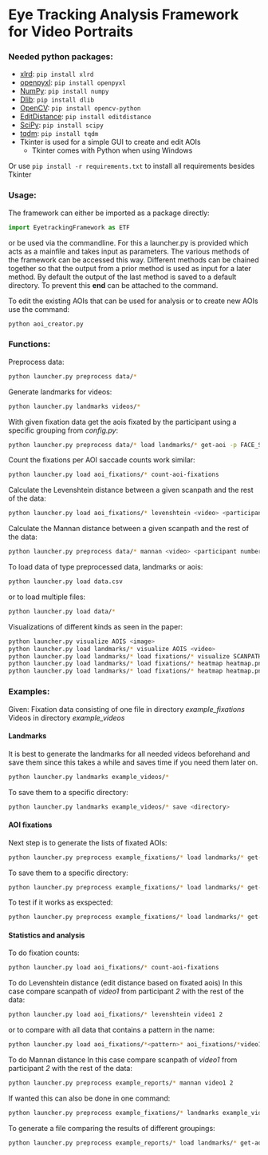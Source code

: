 # Eye Tracking Analysis Framework for Video Portraits

### Needed python packages:
* [xlrd](https://xlrd.readthedocs.io/en/latest/): `pip install xlrd`
* [openpyxl](https://openpyxl.readthedocs.io/en/stable/): `pip install openpyxl`
* [NumPy](https://numpy.org/): `pip install numpy`
* [Dlib](http://dlib.net/): `pip install dlib`
* [OpenCV](https://github.com/skvark/opencv-python): `pip install opencv-python`
* [EditDistance](https://github.com/roy-ht/editdistance): `pip install editdistance`
* [SciPy](https://www.scipy.org/): `pip install scipy`
* [tqdm](https://tqdm.github.io/): `pip install tqdm`
* Tkinter is used for a simple GUI to create and edit AOIs
    * Tkinter comes with Python when using Windows

Or use `pip install -r requirements.txt` to install all requirements besides Tkinter

### Usage:
The framework can either be imported as a package directly:
```py
import EyetrackingFramework as ETF
```
or be used via the commandline.
For this a launcher.py is provided which acts as a mainfile and takes input as parameters.
The various methods of the framework can be accessed this way.
Different methods can be chained together so that the output from a prior method is used as input for a later method.
By default the output of the last method is saved to a default directory. To prevent this **end** can be attached to the command.

To edit the existing AOIs that can be used for analysis or to create new AOIs use the command:
```sh
python aoi_creator.py
```

### Functions:

Preprocess data:
```sh
python launcher.py preprocess data/*
```

Generate landmarks for videos:
```sh
python launcher.py landmarks videos/*
```

With given fixation data get the aois fixated by the participant using a specific grouping from *config.py*:
```sh
python launcher.py preprocess data/* load landmarks/* get-aoi -p FACE_SIMPLE
```

Count the fixations per AOI saccade counts work similar:
```sh
python launcher.py load aoi_fixations/* count-aoi-fixations
```

Calculate the Levenshtein distance between a given scanpath and the rest of the data:
```sh
python launcher.py load aoi_fixations/* levenshtein <video> <participant number>
```

Calculate the Mannan distance between a given scanpath and the rest of the data:
```sh
python launcher.py preprocess data/* mannan <video> <participant number>
```

To load data of type preprocessed data, landmarks or aois:
```sh
python launcher.py load data.csv
```
or to load multiple files:
```sh
python launcher.py load data/*
```

Visualizations of different kinds as seen in the paper:
```sh
python launcher.py visualize AOIS <image>
python launcher.py load landmarks/* visualize AOIS <video>
python launcher.py load landmarks/* load fixations/* visualize SCANPATH <image/video>
python launcher.py load landmarks/* load fixations/* heatmap heatmap.png -i <background image>
python launcher.py load landmarks/* load fixations/* heatmap heatmap.png -i <background video> -f <frame number>
```



### Examples:
Given:
Fixation data consisting of one file in directory *example_fixations*
Videos in directory *example_videos*

#### Landmarks
It is best to generate the landmarks for all needed videos beforehand and save them since this takes a while and saves time if you need them later on.
```sh
python launcher.py landmarks example_videos/*
```
To save them to a specific directory:
```sh
python launcher.py landmarks example_videos/* save <directory>
```

#### AOI fixations
Next step is to generate the lists of fixated AOIs:
```sh
python launcher.py preprocess example_fixations/* load landmarks/* get-aoi -p FACE_SIMPLE
```
To save them to a specific directory:
```sh
python launcher.py preprocess example_fixations/* load landmarks/* get-aoi -p FACE_SIMPLE save <directory>
```
To test if it works as exspected:
```sh
python launcher.py preprocess example_fixations/* load landmarks/* get-aoi -v -p FACE_SIMPLE
```

#### Statistics and analysis
To do fixation counts:
```sh
python launcher.py load aoi_fixations/* count-aoi-fixations
```

To do Levenshtein distance (edit distance based on fixated aois)
In this case compare scanpath of *video1* from participant *2* with the rest of the data:
```sh
python launcher.py load aoi_fixations/* levenshtein video1 2
```
or to compare with all data that contains a pattern in the name:
```sh
python launcher.py load aoi_fixations/*<pattern>* aoi_fixations/*video1_2* levenshtein video1 2
```

To do Mannan distance
In this case compare scanpath of *video1* from participant *2* with the rest of the data:
```sh
python launcher.py preprocess example_reports/* mannan video1 2
```

If wanted this can also be done in one command:
```sh
python launcher.py preprocess example_fixations/* landmarks example_videos/* get-aoi -p FACE_SIMPLE count-aoi-fixations save output levenshtein video1 2 save output
```

To generate a file comparing the results of different groupings:
```sh
python launcher.py preprocess example_reports/* load landmarks/* get-aoi -p FACE_SIMPLE get-aoi -p FACE_SIMPLE_POINTS save aoi_fixations count-aoi-fixations save output
```
